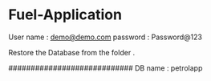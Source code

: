 # Fuel-Application

User name : demo@demo.com
password : Password@123


Restore the Database from the folder .





############################
 DB name : petrolapp
